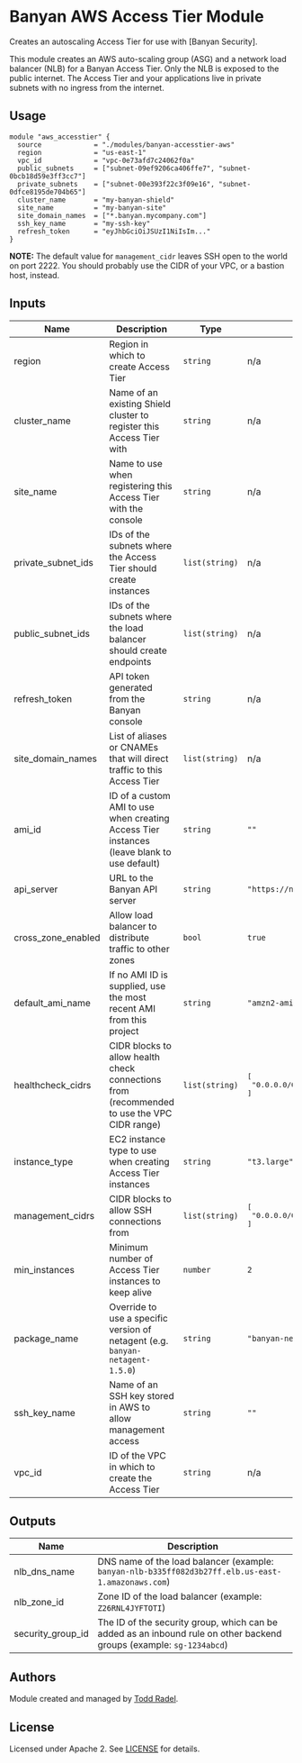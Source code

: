Banyan AWS Access Tier Module
=============================

Creates an autoscaling Access Tier for use with [Banyan Security].

This module creates an AWS auto-scaling group (ASG) and a network load balancer (NLB) for a Banyan Access Tier. Only the NLB is exposed to the public internet. The Access Tier and your applications live in private subnets with no ingress from the internet.

## Usage

```hcl
module "aws_accesstier" {
  source             = "./modules/banyan-accesstier-aws"
  region             = "us-east-1"
  vpc_id             = "vpc-0e73afd7c24062f0a"
  public_subnets     = ["subnet-09ef9206ca406ffe7", "subnet-0bcb18d59e3ff3cc7"]
  private_subnets    = ["subnet-00e393f22c3f09e16", "subnet-0dfce8195de704b65"]
  cluster_name       = "my-banyan-shield"
  site_name          = "my-banyan-site"
  site_domain_names  = ["*.banyan.mycompany.com"]
  ssh_key_name       = "my-ssh-key"
  refresh_token      = "eyJhbGciOiJSUzI1NiIsIm..."
}
```

**NOTE:** The default value for `management_cidr` leaves SSH open to the world on port 2222. You should probably use the CIDR of your VPC, or a bastion host, instead.

## Inputs

| Name | Description | Type | Default | Required |
|------|-------------|------|---------|:-----:|
| region | Region in which to create Access Tier | `string` | n/a | yes |
| cluster\_name | Name of an existing Shield cluster to register this Access Tier with | `string` | n/a | yes |
| site\_name | Name to use when registering this Access Tier with the console | `string` | n/a | yes |
| private\_subnet\_ids | IDs of the subnets where the Access Tier should create instances | `list(string)` | n/a | yes |
| public\_subnet\_ids | IDs of the subnets where the load balancer should create endpoints | `list(string)` | n/a | yes |
| refresh\_token | API token generated from the Banyan console | `string` | n/a | yes |
| site\_domain\_names | List of aliases or CNAMEs that will direct traffic to this Access Tier | `list(string)` | n/a | yes |
| ami\_id | ID of a custom AMI to use when creating Access Tier instances (leave blank to use default) | `string` | `""` | no |
| api\_server | URL to the Banyan API server | `string` | `"https://net.banyanops.com/api/v1"` | no |
| cross\_zone\_enabled | Allow load balancer to distribute traffic to other zones | `bool` | `true` | no |
| default\_ami\_name | If no AMI ID is supplied, use the most recent AMI from this project | `string` | `"amzn2-ami-hvm-2.0.*-x86_64-ebs"` | no |
| healthcheck\_cidrs | CIDR blocks to allow health check connections from (recommended to use the VPC CIDR range) | `list(string)` | <pre>[<br>  "0.0.0.0/0"<br>]</pre> | no |
| instance\_type | EC2 instance type to use when creating Access Tier instances | `string` | `"t3.large"` | no |
| management\_cidrs | CIDR blocks to allow SSH connections from | `list(string)` | <pre>[<br>  "0.0.0.0/0"<br>]</pre> | no |
| min\_instances | Minimum number of Access Tier instances to keep alive | `number` | `2` | no |
| package\_name | Override to use a specific version of netagent (e.g. `banyan-netagent-1.5.0`) | `string` | `"banyan-netagent"` | no |
| ssh\_key\_name | Name of an SSH key stored in AWS to allow management access | `string` | `""` | no |
| vpc\_id | ID of the VPC in which to create the Access Tier | `string` | n/a | yes |

## Outputs

| Name | Description |
|------|-------------|
| nlb\_dns\_name | DNS name of the load balancer (example: `banyan-nlb-b335ff082d3b27ff.elb.us-east-1.amazonaws.com`) |
| nlb\_zone\_id | Zone ID of the load balancer (example: `Z26RNL4JYFTOTI`) |
| security\_group\_id | The ID of the security group, which can be added as an inbound rule on other backend groups (example: `sg-1234abcd`) |

## Authors

Module created and managed by [Todd Radel](https://github.com/tradel).

## License 

Licensed under Apache 2. See [LICENSE](LICENSE) for details.

[banyan-security]: https://banyansecurity.io